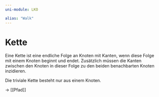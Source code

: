 ```yaml
---
uni-module: LKO

alias: "Walk"
---
```


# Kette

Eine Kette ist eine endliche Folge an Knoten mit Kanten, wenn diese Folge mit einem Knoten beginnt und endet. Zusätzlich müssen die Kanten zwischen den Knoten in dieser Folge zu den beiden benachbarten Knoten inzidieren.

Die triviale Kette besteht nur aus einem Knoten.

→ [[Pfad]]
